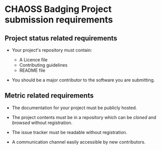 # CHAOSS Badging Project submission requirements


## Project status related requirements

- Your project's repository must contain:
  - A Licence file
  - Contributing guidelines
  - README file

- You should be a major contributor to the software you are submitting.

## Metric related requirements

- The documentation for your project must be publicly hosted.

- The project contents must be in a repository which can be _cloned_ and _browsed_ without registration.

- The issue tracker must be readable without registration.

- A communication channel easily accessible by new contributors.
<!--To be considered if the issue tracker is also used for communication?-->
